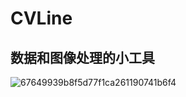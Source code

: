 
<h1>CVLine</h1>
<h2>数据和图像处理的小工具</h2>

![67649939b8f5d77f1ca261190741b6f4](https://github.com/CinXiao/CVLine/assets/54227677/5e418a73-004e-41f6-b5f5-c0a664f7d48c)
